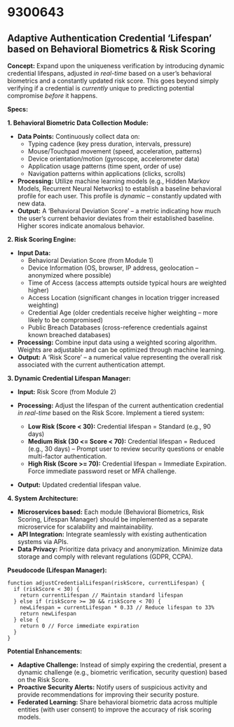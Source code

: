 # 9300643

## Adaptive Authentication Credential ‘Lifespan’ based on Behavioral Biometrics & Risk Scoring

**Concept:** Expand upon the uniqueness verification by introducing dynamic credential lifespans, adjusted *in real-time* based on a user’s behavioral biometrics and a constantly updated risk score. This goes beyond simply verifying if a credential is *currently* unique to predicting potential compromise *before* it happens.

**Specs:**

**1. Behavioral Biometric Data Collection Module:**

*   **Data Points:** Continuously collect data on:
    *   Typing cadence (key press duration, intervals, pressure)
    *   Mouse/Touchpad movement (speed, acceleration, patterns)
    *   Device orientation/motion (gyroscope, accelerometer data)
    *   Application usage patterns (time spent, order of use)
    *   Navigation patterns within applications (clicks, scrolls)
*   **Processing:** Utilize machine learning models (e.g., Hidden Markov Models, Recurrent Neural Networks) to establish a baseline behavioral profile for each user. This profile is *dynamic* – constantly updated with new data.
*   **Output:** A ‘Behavioral Deviation Score’ – a metric indicating how much the user’s current behavior deviates from their established baseline.  Higher scores indicate anomalous behavior.

**2.  Risk Scoring Engine:**

*   **Input Data:**
    *   Behavioral Deviation Score (from Module 1)
    *   Device Information (OS, browser, IP address, geolocation – anonymized where possible)
    *   Time of Access (access attempts outside typical hours are weighted higher)
    *   Access Location (significant changes in location trigger increased weighting)
    *   Credential Age (older credentials receive higher weighting – more likely to be compromised)
    *   Public Breach Databases (cross-reference credentials against known breached databases)
*   **Processing:**  Combine input data using a weighted scoring algorithm. Weights are adjustable and can be optimized through machine learning.
*   **Output:**  A ‘Risk Score’ – a numerical value representing the overall risk associated with the current authentication attempt.

**3. Dynamic Credential Lifespan Manager:**

*   **Input:** Risk Score (from Module 2)
*   **Processing:**  Adjust the lifespan of the current authentication credential *in real-time* based on the Risk Score. Implement a tiered system:

    *   **Low Risk (Score < 30):**  Credential lifespan = Standard (e.g., 90 days)
    *   **Medium Risk (30 <= Score < 70):** Credential lifespan = Reduced (e.g., 30 days) – Prompt user to review security questions or enable multi-factor authentication.
    *   **High Risk (Score >= 70):** Credential lifespan = Immediate Expiration.  Force immediate password reset or MFA challenge.
*   **Output:**  Updated credential lifespan value.

**4. System Architecture:**

*   **Microservices based:** Each module (Behavioral Biometrics, Risk Scoring, Lifespan Manager) should be implemented as a separate microservice for scalability and maintainability.
*   **API Integration:**  Integrate seamlessly with existing authentication systems via APIs.
*   **Data Privacy:**  Prioritize data privacy and anonymization. Minimize data storage and comply with relevant regulations (GDPR, CCPA).

**Pseudocode (Lifespan Manager):**

```
function adjustCredentialLifespan(riskScore, currentLifespan) {
  if (riskScore < 30) {
    return currentLifespan // Maintain standard lifespan
  } else if (riskScore >= 30 && riskScore < 70) {
    newLifespan = currentLifespan * 0.33 // Reduce lifespan to 33%
    return newLifespan
  } else {
    return 0 // Force immediate expiration
  }
}
```

**Potential Enhancements:**

*   **Adaptive Challenge:**  Instead of simply expiring the credential, present a dynamic challenge (e.g., biometric verification, security question) based on the Risk Score.
*   **Proactive Security Alerts:**  Notify users of suspicious activity and provide recommendations for improving their security posture.
*   **Federated Learning:**  Share behavioral biometric data across multiple entities (with user consent) to improve the accuracy of risk scoring models.